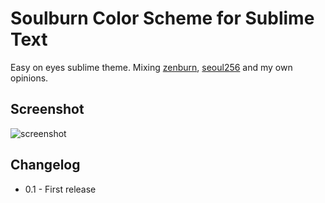 # Soulburn Color Scheme for Sublime Text

Easy on eyes sublime theme. Mixing [zenburn](https://github.com/jnurmine/Zenburn), [seoul256](https://github.com/junegunn/seoul256.vim) and my own opinions.

## Screenshot

![screenshot](https://dl.dropboxusercontent.com/u/8178/soulburn.png)

## Changelog

* 0.1 - First release
